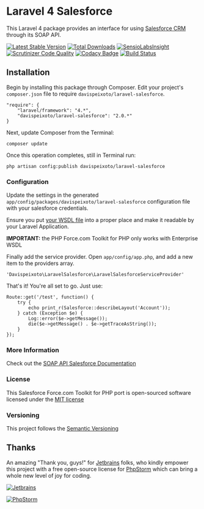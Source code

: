 # Laravel 4 Salesforce

This Laravel 4 package provides an interface for using [Salesforce CRM](http://www.salesforce.com/) through its SOAP API.

[![Latest Stable Version](https://img.shields.io/github/release/davispeixoto/Laravel-4-Salesforce.svg)](https://packagist.org/packages/davispeixoto/laravel-salesforce)
[![Total Downloads](https://img.shields.io/packagist/dt/davispeixoto/Laravel-4-Salesforce.svg)](https://packagist.org/packages/davispeixoto/laravel-salesforce)
[![SensioLabsInsight](https://insight.sensiolabs.com/projects/3b9313d5-1340-4459-9973-070e19c289bc/small.png)](https://insight.sensiolabs.com/projects/3b9313d5-1340-4459-9973-070e19c289bc)
[![Scrutinizer Code Quality](https://scrutinizer-ci.com/g/davispeixoto/Laravel-4-Salesforce/badges/quality-score.png?b=master)](https://scrutinizer-ci.com/g/davispeixoto/Laravel-4-Salesforce/?branch=master)
[![Codacy Badge](https://www.codacy.com/project/badge/a0e8c76d048d441194d4cfb03642bd0c)](https://www.codacy.com/app/davis-peixoto/Laravel-4-Salesforce)
[![Build Status](https://travis-ci.org/davispeixoto/Laravel-4-Salesforce.svg?branch=2.0.5)](https://travis-ci.org/davispeixoto/Laravel-4-Salesforce)

## Installation

Begin by installing this package through Composer. Edit your project's `composer.json` file to require `davispeixoto/laravel-salesforce`.

    "require": {
        "laravel/framework": "4.*",
        "davispeixoto/laravel-salesforce": "2.0.*"
    }

Next, update Composer from the Terminal:

    composer update

Once this operation completes, still in Terminal run:

	php artisan config:publish davispeixoto/laravel-salesforce
	
### Configuration

Update the settings in the generated `app/config/packages/davispeixoto/laravel-salesforce` configuration file with your salesforce credentials.

Ensure you put [your WSDL file](https://www.salesforce.com/us/developer/docs/api/Content/sforce_api_quickstart_steps_generate_wsdl.htm) into a proper place and make it readable by your Laravel Application. 

**IMPORTANT:** the PHP Force.com Toolkit for PHP only works with Enterprise WSDL

Finally add the service provider. Open `app/config/app.php`, and add a new item to the providers array.

    'Davispeixoto\LaravelSalesforce\LaravelSalesforceServiceProvider'

That's it! You're all set to go. Just use:

    Route::get('/test', function() {
        try {
            echo print_r(Salesforce::describeLayout('Account'));
        } catch (Exception $e) {
            Log::error($e->getMessage());
            die($e->getMessage() . $e->getTraceAsString());
        }
    });

### More Information

Check out the [SOAP API Salesforce Documentation](http://www.salesforce.com/us/developer/docs/api/index_Left.htm)

### License

This Salesforce Force.com Toolkit for PHP port is open-sourced software licensed under the [MIT license](http://opensource.org/licenses/MIT)

### Versioning

This project follows the [Semantic Versioning](http://semver.org/)

## Thanks

An amazing "Thank you, guys!" for [Jetbrains](https://www.jetbrains.com/) folks, 
who kindly empower this project with a free open-source license for [PhpStorm](https://www.jetbrains.com/phpstorm/) which can bring a whole new level of joy for coding.

[![Jetbrains][2]][1]

[![PhpStorm][4]][3]

  [1]: https://www.jetbrains.com/
  [2]: https://www.jetbrains.com/company/docs/logo_jetbrains.png
  [3]: https://www.jetbrains.com/phpstorm/
  [4]: https://www.jetbrains.com/phpstorm/documentation/docs/logo_phpstorm.png

